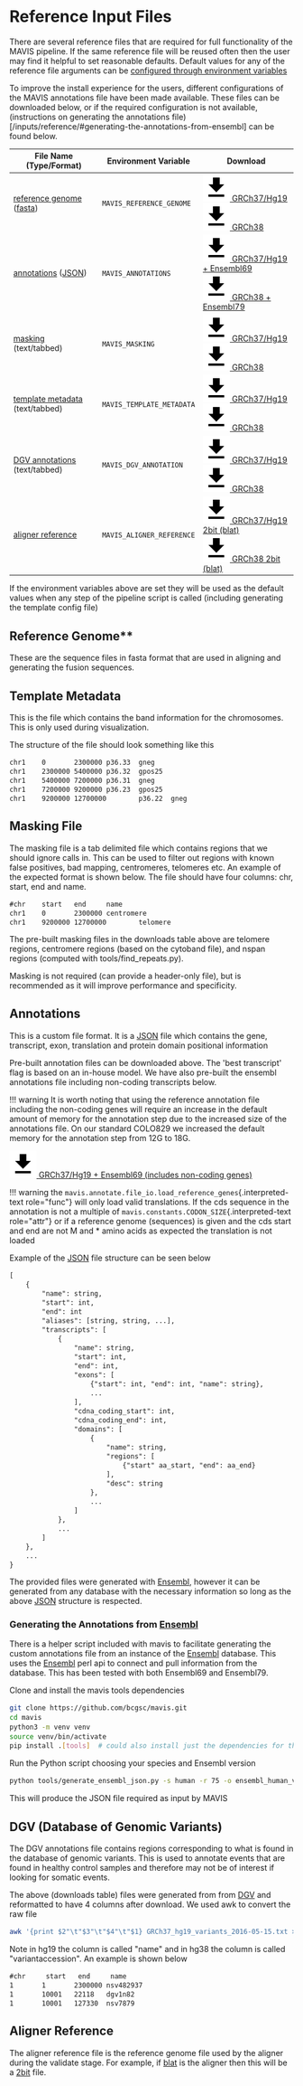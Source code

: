 # Reference Input Files

There are several reference files that are required for full
functionality of the MAVIS pipeline. If the same reference file will be
reused often then the user may find it helpful to set reasonable
defaults. Default values for any of the reference file arguments can be
[configured through environment variables](../../configuration/general/#environment-variables)

To improve the install experience for the users, different
configurations of the MAVIS annotations file have been made available.
These files can be downloaded below, or if the required configuration is
not available,
(instructions on generating the annotations file)[/inputs/reference/#generating-the-annotations-from-ensembl] can be found below.

| File Name (Type/Format)                                                                       | Environment Variable      | Download                                                                                                                                                                                                                                                      |
| --------------------------------------------------------------------------------------------- | ------------------------- | ------------------------------------------------------------------------------------------------------------------------------------------------------------------------------------------------------------------------------------------------------------- |
| [reference genome](../../inputs/reference/#reference-genome) ([fasta](../../glossary/#fasta)) | `MAVIS_REFERENCE_GENOME`  | [![](../images/get_app-24px.svg) GRCh37/Hg19](http://hgdownload.cse.ucsc.edu/goldenPath/hg19/bigZips/chromFa.tar.gz) <br> [![](../images/get_app-24px.svg) GRCh38](http://hgdownload.cse.ucsc.edu/goldenPath/hg38/bigZips/hg38.tar.gz)                        |
| [annotations](../../inputs/reference/#annotations) ([JSON](../../glossary/#json))             | `MAVIS_ANNOTATIONS`       | [![](../images/get_app-24px.svg) GRCh37/Hg19 + Ensembl69](http://www.bcgsc.ca/downloads/mavis/ensembl69_hg19_annotations.json) <br> [![](../images/get_app-24px.svg) GRCh38 + Ensembl79](http://www.bcgsc.ca/downloads/mavis/ensembl79_hg38_annotations.json) |
| [masking](../../inputs/reference/#masking-file) (text/tabbed)                                 | `MAVIS_MASKING`           | [![](../images/get_app-24px.svg) GRCh37/Hg19](http://www.bcgsc.ca/downloads/mavis/hg19_masking.tab)<br>[![](../images/get_app-24px.svg) GRCh38](http://www.bcgsc.ca/downloads/mavis/GRCh38_masking.tab)                                                       |
| [template metadata](../../inputs/reference/#template-metadata) (text/tabbed)                  | `MAVIS_TEMPLATE_METADATA` | [![](../images/get_app-24px.svg) GRCh37/Hg19](http://hgdownload.cse.ucsc.edu/goldenPath/hg19/database/cytoBand.txt.gz)<br>[![](../images/get_app-24px.svg) GRCh38](http://hgdownload.cse.ucsc.edu/goldenPath/hg38/database/cytoBand.txt.gz)                   |
| [DGV annotations](../../inputs/reference/#dgv-database-of-genomic-variants) (text/tabbed)     | `MAVIS_DGV_ANNOTATION`    | [![](../images/get_app-24px.svg) GRCh37/Hg19](http://www.bcgsc.ca/downloads/mavis/dgv_hg19_variants.tab)<br>[![](../images/get_app-24px.svg) GRCh38](http://www.bcgsc.ca/downloads/mavis/dgv_hg38_variants.tab)                                               |
| [aligner reference](../../inputs/reference/#aligner-reference)                                | `MAVIS_ALIGNER_REFERENCE` | [![](../images/get_app-24px.svg) GRCh37/Hg19 2bit (blat)](http://hgdownload.cse.ucsc.edu/goldenPath/hg19/bigZips/hg19.2bit)<br>[![](../images/get_app-24px.svg) GRCh38 2bit (blat)](http://hgdownload.cse.ucsc.edu/goldenPath/hg38/bigZips/hg38.2bit)         |


If the environment variables above are set they will be used as the
default values when any step of the pipeline script is called (including
generating the template config file)

## Reference Genome**

These are the sequence files in fasta format that are used in aligning
and generating the fusion sequences.

## Template Metadata

This is the file which contains the band information for the
chromosomes. This is only used during visualization.

The structure of the file should look something like this

    chr1    0       2300000 p36.33  gneg
    chr1    2300000 5400000 p36.32  gpos25
    chr1    5400000 7200000 p36.31  gneg
    chr1    7200000 9200000 p36.23  gpos25
    chr1    9200000 12700000        p36.22  gneg

## Masking File

The masking file is a tab delimited file which contains regions that we
should ignore calls in. This can be used to filter out regions with
known false positives, bad mapping, centromeres, telomeres etc. An
example of the expected format is shown below. The file should have four
columns: chr, start, end and name.

    #chr    start   end     name
    chr1    0       2300000 centromere
    chr1    9200000 12700000        telomere

The pre-built masking files in the downloads table above are telomere
regions, centromere regions (based on the cytoband file), and nspan
regions (computed with tools/find\_repeats.py).

Masking is not required (can provide a header-only file), but is
recommended as it will improve performance and specificity.

## Annotations

This is a custom file format. It is a [JSON](../../glossary/#json) file which contains the gene, transcript, exon, translation
and protein domain positional information

Pre-built annotation files can be downloaded above. The 'best
transcript' flag is based on an in-house model. We have also pre-built
the ensembl annotations file including non-coding transcripts below.

!!! warning
    It is worth noting that using the reference annotation file including
    the non-coding genes will require an increase in the default amount of
    memory for the annotation step due to the increased size of the
    annotations file. On our standard COLO829 we increased the default
    memory for the annotation step from 12G to 18G.

[![](../images/get_app-24px.svg) GRCh37/Hg19 + Ensembl69 (includes non-coding genes)](http://www.bcgsc.ca/downloads/mavis/ensembl69_hg19_annotations_with_ncrna.json)


!!! warning
    the `mavis.annotate.file_io.load_reference_genes`{.interpreted-text
    role="func"} will only load valid translations. If the cds sequence in
    the annotation is not a multiple of
    `mavis.constants.CODON_SIZE`{.interpreted-text role="attr"} or if a
    reference genome (sequences) is given and the cds start and end are not
    M and \* amino acids as expected the translation is not loaded

Example of the [JSON](../../glossary/#json) file structure can
be seen below

```text
[
    {
        "name": string,
        "start": int,
        "end": int
        "aliases": [string, string, ...],
        "transcripts": [
            {
                "name": string,
                "start": int,
                "end": int,
                "exons": [
                    {"start": int, "end": int, "name": string},
                    ...
                ],
                "cdna_coding_start": int,
                "cdna_coding_end": int,
                "domains": [
                    {
                        "name": string,
                        "regions": [
                            {"start" aa_start, "end": aa_end}
                        ],
                        "desc": string
                    },
                    ...
                ]
            },
            ...
        ]
    },
    ...
}
```

The provided files were generated with
[Ensembl](../../background/citations/#yates-2016), however it can be
generated from any database with the necessary information so long as
the above [JSON](../../glossary/#json) structure is respected.

### Generating the Annotations from [Ensembl](../../background/citations/#yates-2016)

There is a helper script included with mavis to facilitate generating
the custom annotations file from an instance of the
[Ensembl](../../background/citations/#yates-2016) database. This uses
the [Ensembl](../../background/citations/#yates-2016) perl api to
connect and pull information from the database. This has been tested
with both Ensembl69 and Ensembl79.

Clone and install the mavis tools dependencies

```bash
git clone https://github.com/bcgsc/mavis.git
cd mavis
python3 -m venv venv
source venv/bin/activate
pip install .[tools]  # could also install just the dependencies for the tools
```

Run the Python script choosing your species and Ensembl version

```bash
python tools/generate_ensembl_json.py -s human -r 75 -o ensembl_human_v75.json
```

This will produce the JSON file required as input by MAVIS


## DGV (Database of Genomic Variants)

The DGV annotations file contains regions corresponding to what is found
in the database of genomic variants. This is used to annotate events
that are found in healthy control samples and therefore may not be of
interest if looking for somatic events.

The above (downloads table) files were generated from from
[DGV](http://dgv.tcag.ca/dgv/app/download) and reformatted to have 4
columns after download. We used awk to convert the raw file

```bash
awk '{print $2"\t"$3"\t"$4"\t"$1} GRCh37_hg19_variants_2016-05-15.txt > dgv_hg19_variants.tab
```

Note in hg19 the column is called "name" and in hg38 the column is
called "variantaccession". An example is shown below

    #chr     start   end     name
    1       1       2300000 nsv482937
    1       10001   22118   dgv1n82
    1       10001   127330  nsv7879

## Aligner Reference

The aligner reference file is the reference genome file used by the
aligner during the validate stage. For example, if
[blat](../../glossary#blat) is the aligner then this will be a
[2bit](../../glossary#2bit) file.

